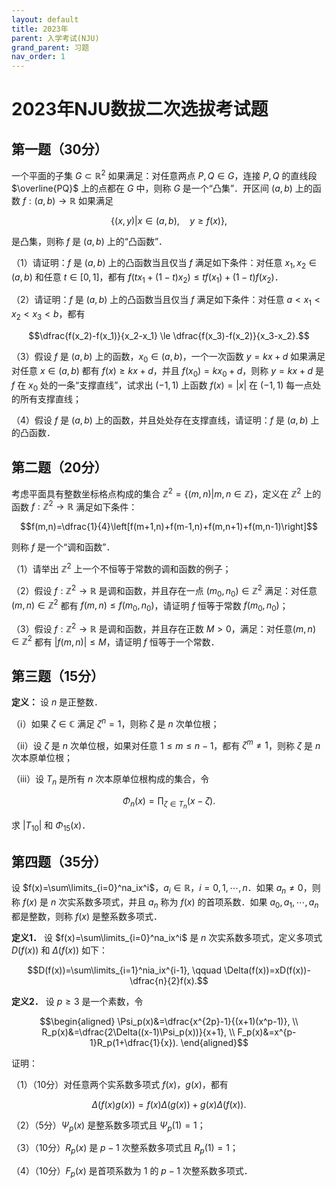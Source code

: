 ```yaml
---
layout: default
title: 2023年
parent: 入学考试(NJU)
grand_parent: 习题
nav_order: 1
---
```


# 2023年NJU数拔二次选拔考试题

## 第一题（30分）

一个平面的子集 $G\subset \mathbb{R}^2$ 如果满足：对任意两点 $P,Q\in G$，连接 $P,Q$ 的直线段 $\overline{PQ}$ 上的点都在 $G$ 中，则称 $G$ 是一个“凸集”．开区间 $(a,b)$ 上的函数 $f:(a,b)\to\mathbb{R}$ 如果满足

$$\{(x,y)|x\in(a,b), \quad y\ge f(x)\},$$

是凸集，则称 $f$ 是 $(a,b)$ 上的“凸函数”．

（1）请证明：$f$ 是 $(a,b)$ 上的凸函数当且仅当 $f$ 满足如下条件：对任意 $x_1,x_2\in (a,b)$ 和任意 $t\in[0,1]$，都有 $f(tx_1+(1-t)x_2)\le tf(x_1)+(1-t)f(x_2)$．

（2）请证明：$f$ 是 $(a,b)$ 上的凸函数当且仅当 $f$ 满足如下条件：对任意 $a < x_1 < x_2 < x_3 < b$，都有

$$\dfrac{f(x_2)-f(x_1)}{x_2-x_1} \le \dfrac{f(x_3)-f(x_2)}{x_3-x_2}.$$

（3）假设 $f$ 是 $(a,b)$ 上的函数，$x_0\in (a,b)$，一个一次函数 $y=kx+d$ 如果满足对任意 $x\in(a,b)$ 都有 $f(x)\ge kx+d$，并且 $f(x_0)=kx_0+d$，则称 $y=kx+d$ 是 $f$ 在 $x_0$ 处的一条“支撑直线”，试求出 $(-1,1)$ 上函数 $f(x)=\vert x\vert$ 在 $(-1,1)$ 每一点处的所有支撑直线；

（4）假设 $f$ 是 $(a,b)$ 上的函数，并且处处存在支撑直线，请证明：$f$ 是 $(a,b)$ 上的凸函数．

<div STYLE="page-break-after: always;"></div>


## 第二题（20分）

考虑平面具有整数坐标格点构成的集合 $\mathbb{Z}^2=\{(m,n)\vert m,n\in\mathbb{Z}\}$，定义在 $\mathbb{Z}^2$ 上的函数 $f:\mathbb{Z}^2\to\mathbb{R}$ 满足如下条件：

$$f(m,n)=\dfrac{1}{4}\left[f(m+1,n)+f(m-1,n)+f(m,n+1)+f(m,n-1)\right]$$

则称 $f$ 是一个“调和函数”．

（1）请举出 $\mathbb{Z}^2$ 上一个不恒等于常数的调和函数的例子；

（2）假设 $f:\mathbb{Z}^2\to\mathbb{R}$ 是调和函数，并且存在一点 $(m_0,n_0)\in\mathbb{Z}^2$ 满足：对任意 $(m,n)\in\mathbb{Z}^2$ 都有 $f(m,n)\le f(m_0,n_0)$，请证明 $f$ 恒等于常数 $f(m_0,n_0)$；

（3）假设 $f:\mathbb{Z}^2\to\mathbb{R}$ 是调和函数，并且存在正数 $M>0$，满足：对任意$(m,n)\in\mathbb{Z}^2$ 都有 $\vert f(m,n)\vert\le M$，请证明 $f$ 恒等于一个常数．


<div STYLE="page-break-after: always;"></div>


## 第三题（15分）

**定义：** 设 $n$ 是正整数．

（ⅰ）如果 $\zeta\in\mathbb{C}$ 满足 $\zeta^n=1$，则称 $\zeta$ 是 $n$ 次单位根；

（ⅱ）设 $\zeta$ 是 $n$ 次单位根，如果对任意 $1\le m\le n-1$，都有 $\zeta^m\ne 1$，则称 $\zeta$ 是 $n$ 次本原单位根；

（ⅲ）设 $T_n$ 是所有 $n$ 次本原单位根构成的集合，令

$$\Phi_n(x)=\prod_{\zeta\in T_n}(x-\zeta).$$

求 $\vert T_{10}\vert$ 和 $\Phi_{15}(x)$．




<div STYLE="page-break-after: always;"></div>

## 第四题（35分）

设 $f(x)=\sum\limits_{i=0}^na_ix^i$，$a_i\in\mathbb{R}$，$i=0,1,\cdots,n$．如果 $a_n\ne 0$，则称 $f(x)$ 是 $n$ 次实系数多项式，并且 $a_n$ 称为 $f(x)$ 的首项系数．如果 $a_0,a_1,\cdots,a_n$ 都是整数，则称 $f(x)$ 是整系数多项式．

**定义1．** 设 $f(x)=\sum\limits_{i=0}^na_ix^i$ 是 $n$ 次实系数多项式，定义多项式 $D(f(x))$ 和 $\Delta(f(x))$ 如下：

$$D(f(x))=\sum\limits_{i=1}^nia_ix^{i-1}, \qquad \Delta(f(x))=xD(f(x))-\dfrac{n}{2}f(x).$$

**定义2．** 设 $p\ge 3$ 是一个素数，令

$$\begin{aligned}
\Psi_p(x)&=\dfrac{x^{2p}-1}{(x+1)(x^p-1)}, \\
R_p(x)&=\dfrac{2\Delta((x-1)\Psi_p(x))}{x+1}, \\
F_p(x)&=x^{p-1}R_p(1+\dfrac{1}{x}).
\end{aligned}$$

证明：

（1）（10分）对任意两个实系数多项式 $f(x)$，$g(x)$，都有

$$\Delta(f(x)g(x))=f(x)\Delta(g(x))+g(x)\Delta(f(x)).$$

（2）（5分）$\Psi_p(x)$ 是整系数多项式且 $\Psi_p(1)=1$；

（3）（10分）$R_p(x)$ 是 $p-1$ 次整系数多项式且 $R_p(1)=1$；

（4）（10分）$F_p(x)$ 是首项系数为 1 的 $p-1$ 次整系数多项式．